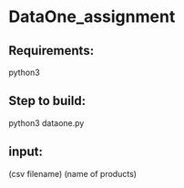 # DataOne_assignment
## Requirements:
python3

## Step to build:
python3 dataone.py

## input:
(csv filename) (name of products) 
